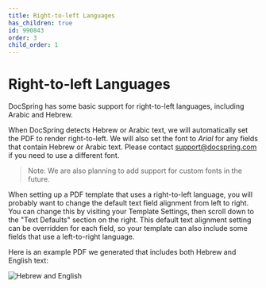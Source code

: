 ```yaml
---
title: Right-to-left Languages
has_children: true
id: 990843
order: 3
child_order: 1
---
```


# Right-to-left Languages

DocSpring has some basic support for right-to-left languages, including Arabic and Hebrew.

When DocSpring detects Hebrew or Arabic text, we will automatically set the PDF to render right-to-left. We will also set the font to _Arial_ for any fields that contain Hebrew or Arabic text. Please contact <a href="mailto:support@docspring.com">support@docspring.com</a> if you need to use a different font.

> Note: We are also planning to add support for custom fonts in the future.

When setting up a PDF template that uses a right-to-left language, you will probably want to change the default text field alignment from left to right. You can change this by visiting your Template Settings, then scroll down to the "Text Defaults" section on the right. This default text alignment setting can be overridden for each field, so your template can also include some fields that use a left-to-right language.

Here is an example PDF we generated that includes both Hebrew and English text:

![Hebrew and English](../../images/hebrew-and-english.png#margin=1rem)


